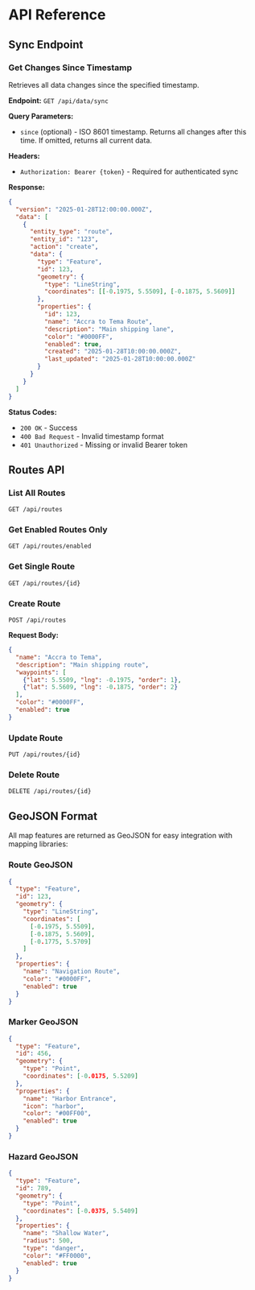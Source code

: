 # API Reference

## Sync Endpoint

### Get Changes Since Timestamp

Retrieves all data changes since the specified timestamp.

**Endpoint:** `GET /api/data/sync`

**Query Parameters:**
- `since` (optional) - ISO 8601 timestamp. Returns all changes after this time. If omitted, returns all current data.

**Headers:**
- `Authorization: Bearer {token}` - Required for authenticated sync

**Response:**
```json
{
  "version": "2025-01-28T12:00:00.000Z",
  "data": [
    {
      "entity_type": "route",
      "entity_id": "123",
      "action": "create",
      "data": {
        "type": "Feature",
        "id": 123,
        "geometry": {
          "type": "LineString",
          "coordinates": [[-0.1975, 5.5509], [-0.1875, 5.5609]]
        },
        "properties": {
          "id": 123,
          "name": "Accra to Tema Route",
          "description": "Main shipping lane",
          "color": "#0000FF",
          "enabled": true,
          "created": "2025-01-28T10:00:00.000Z",
          "last_updated": "2025-01-28T10:00:00.000Z"
        }
      }
    }
  ]
}
```

**Status Codes:**
- `200 OK` - Success
- `400 Bad Request` - Invalid timestamp format
- `401 Unauthorized` - Missing or invalid Bearer token

## Routes API

### List All Routes
`GET /api/routes`

### Get Enabled Routes Only
`GET /api/routes/enabled`

### Get Single Route
`GET /api/routes/{id}`

### Create Route
`POST /api/routes`

**Request Body:**
```json
{
  "name": "Accra to Tema",
  "description": "Main shipping route",
  "waypoints": [
    {"lat": 5.5509, "lng": -0.1975, "order": 1},
    {"lat": 5.5609, "lng": -0.1875, "order": 2}
  ],
  "color": "#0000FF",
  "enabled": true
}
```

### Update Route
`PUT /api/routes/{id}`

### Delete Route
`DELETE /api/routes/{id}`

## GeoJSON Format

All map features are returned as GeoJSON for easy integration with mapping libraries:

### Route GeoJSON
```json
{
  "type": "Feature",
  "id": 123,
  "geometry": {
    "type": "LineString",
    "coordinates": [
      [-0.1975, 5.5509],
      [-0.1875, 5.5609],
      [-0.1775, 5.5709]
    ]
  },
  "properties": {
    "name": "Navigation Route",
    "color": "#0000FF",
    "enabled": true
  }
}
```

### Marker GeoJSON
```json
{
  "type": "Feature",
  "id": 456,
  "geometry": {
    "type": "Point",
    "coordinates": [-0.0175, 5.5209]
  },
  "properties": {
    "name": "Harbor Entrance",
    "icon": "harbor",
    "color": "#00FF00",
    "enabled": true
  }
}
```

### Hazard GeoJSON
```json
{
  "type": "Feature",
  "id": 789,
  "geometry": {
    "type": "Point",
    "coordinates": [-0.0375, 5.5409]
  },
  "properties": {
    "name": "Shallow Water",
    "radius": 500,
    "type": "danger",
    "color": "#FF0000",
    "enabled": true
  }
}
```